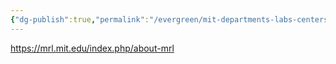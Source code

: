 ```yaml
---
{"dg-publish":true,"permalink":"/evergreen/mit-departments-labs-centers/materials-research-lab-mrl/","tags":["lab","rtcnl"]}
---
```




https://mrl.mit.edu/index.php/about-mrl

